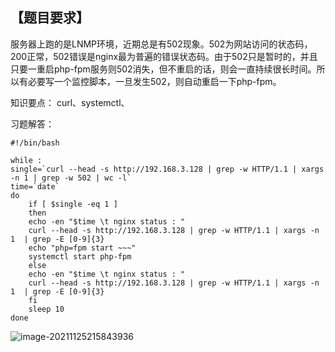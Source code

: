 ## 【题目要求】

服务器上跑的是LNMP环境，近期总是有502现象。502为网站访问的状态码，200正常，502错误是nginx最为普遍的错误状态码。由于502只是暂时的，并且只要一重启php-fpm服务则502消失，但不重启的话，则会一直持续很长时间。所以有必要写一个监控脚本，一旦发生502，则自动重启一下php-fpm。

知识要点： curl、systemctl、

习题解答：

```
#!/bin/bash

while :
single=`curl --head -s http://192.168.3.128 | grep -w HTTP/1.1 | xargs -n 1 | grep -w 502 | wc -l`
time=`date`
do 
    if [ $single -eq 1 ]
    then 
	echo -en "$time \t nginx status : "
	curl --head -s http://192.168.3.128 | grep -w HTTP/1.1 | xargs -n 1  | grep -E [0-9]{3}
	echo "php=fpm start ~~~"
	systemctl start php-fpm
    else
	echo -en "$time \t nginx status : "
	curl --head -s http://192.168.3.128 | grep -w HTTP/1.1 | xargs -n 1  | grep -E [0-9]{3}
    fi
	sleep 10 
done
```



![image-20211125215843936](/root/MY/NOTE/images/image-20211125215843936.png)





